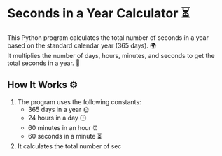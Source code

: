 # Seconds in a Year Calculator ⏳

This Python program calculates the total number of seconds in a year based on the standard calendar year (365 days). 🌍  
It multiplies the number of days, hours, minutes, and seconds to get the total seconds in a year. 🎉

## How It Works ⚙️

1. The program uses the following constants:
   - 365 days in a year 🌞
   - 24 hours in a day 🕒
   - 60 minutes in an hour ⏰
   - 60 seconds in a minute ⏳
2. It calculates the total number of sec